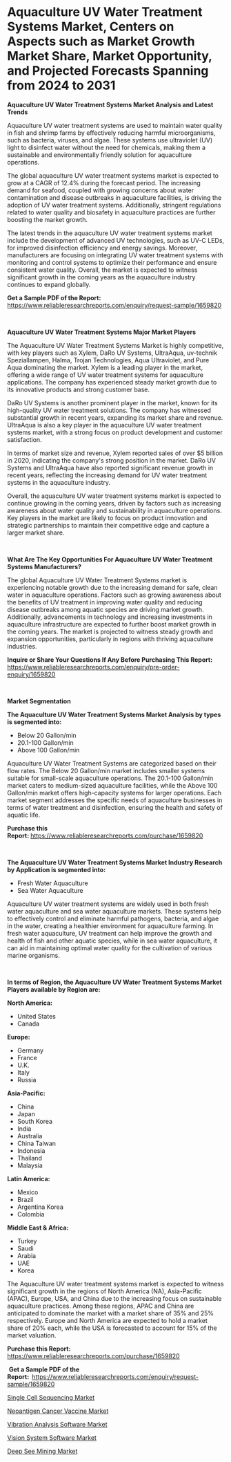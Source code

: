 <p><h1>Aquaculture UV Water Treatment Systems Market, Centers on Aspects such as Market Growth Market Share, Market Opportunity, and Projected Forecasts Spanning from 2024 to 2031</h1></p><p><strong>Aquaculture UV Water Treatment Systems Market Analysis and Latest Trends</strong></p>
<p><p>Aquaculture UV water treatment systems are used to maintain water quality in fish and shrimp farms by effectively reducing harmful microorganisms, such as bacteria, viruses, and algae. These systems use ultraviolet (UV) light to disinfect water without the need for chemicals, making them a sustainable and environmentally friendly solution for aquaculture operations.</p><p>The global aquaculture UV water treatment systems market is expected to grow at a CAGR of 12.4% during the forecast period. The increasing demand for seafood, coupled with growing concerns about water contamination and disease outbreaks in aquaculture facilities, is driving the adoption of UV water treatment systems. Additionally, stringent regulations related to water quality and biosafety in aquaculture practices are further boosting the market growth.</p><p>The latest trends in the aquaculture UV water treatment systems market include the development of advanced UV technologies, such as UV-C LEDs, for improved disinfection efficiency and energy savings. Moreover, manufacturers are focusing on integrating UV water treatment systems with monitoring and control systems to optimize their performance and ensure consistent water quality. Overall, the market is expected to witness significant growth in the coming years as the aquaculture industry continues to expand globally.</p></p>
<p><strong>Get a Sample PDF of the Report:&nbsp;</strong> <a href="https://www.reliableresearchreports.com/enquiry/request-sample/1659820">https://www.reliableresearchreports.com/enquiry/request-sample/1659820</a></p>
<p>&nbsp;</p>
<p><strong>Aquaculture UV Water Treatment Systems Major Market Players</strong></p>
<p><p>The Aquaculture UV Water Treatment Systems Market is highly competitive, with key players such as Xylem, DaRo UV Systems, UltraAqua, uv-technik Speziallampen, Halma, Trojan Technologies, Aqua Ultraviolet, and Pure Aqua dominating the market. Xylem is a leading player in the market, offering a wide range of UV water treatment systems for aquaculture applications. The company has experienced steady market growth due to its innovative products and strong customer base.</p><p>DaRo UV Systems is another prominent player in the market, known for its high-quality UV water treatment solutions. The company has witnessed substantial growth in recent years, expanding its market share and revenue. UltraAqua is also a key player in the aquaculture UV water treatment systems market, with a strong focus on product development and customer satisfaction.</p><p>In terms of market size and revenue, Xylem reported sales of over $5 billion in 2020, indicating the company's strong position in the market. DaRo UV Systems and UltraAqua have also reported significant revenue growth in recent years, reflecting the increasing demand for UV water treatment systems in the aquaculture industry.</p><p>Overall, the aquaculture UV water treatment systems market is expected to continue growing in the coming years, driven by factors such as increasing awareness about water quality and sustainability in aquaculture operations. Key players in the market are likely to focus on product innovation and strategic partnerships to maintain their competitive edge and capture a larger market share.</p></p>
<p>&nbsp;</p>
<p><strong>What Are The Key Opportunities For Aquaculture UV Water Treatment Systems Manufacturers?</strong></p>
<p><p>The global Aquaculture UV Water Treatment Systems market is experiencing notable growth due to the increasing demand for safe, clean water in aquaculture operations. Factors such as growing awareness about the benefits of UV treatment in improving water quality and reducing disease outbreaks among aquatic species are driving market growth. Additionally, advancements in technology and increasing investments in aquaculture infrastructure are expected to further boost market growth in the coming years. The market is projected to witness steady growth and expansion opportunities, particularly in regions with thriving aquaculture industries.</p></p>
<p><strong>Inquire or Share Your Questions If Any Before Purchasing This Report:</strong> <a href="https://www.reliableresearchreports.com/enquiry/pre-order-enquiry/1659820">https://www.reliableresearchreports.com/enquiry/pre-order-enquiry/1659820</a></p>
<p>&nbsp;</p>
<p><strong>Market Segmentation</strong></p>
<p><strong>The Aquaculture UV Water Treatment Systems Market Analysis by types is segmented into:</strong></p>
<p><ul><li>Below 20 Gallon/min</li><li>20.1-100 Gallon/min</li><li>Above 100 Gallon/min</li></ul></p>
<p><p>Aquaculture UV Water Treatment Systems are categorized based on their flow rates. The Below 20 Gallon/min market includes smaller systems suitable for small-scale aquaculture operations. The 20.1-100 Gallon/min market caters to medium-sized aquaculture facilities, while the Above 100 Gallon/min market offers high-capacity systems for larger operations. Each market segment addresses the specific needs of aquaculture businesses in terms of water treatment and disinfection, ensuring the health and safety of aquatic life.</p></p>
<p><strong>Purchase this Report:&nbsp;</strong><a href="https://www.reliableresearchreports.com/purchase/1659820">https://www.reliableresearchreports.com/purchase/1659820</a></p>
<p>&nbsp;</p>
<p><strong>The Aquaculture UV Water Treatment Systems Market Industry Research by Application is segmented into:</strong></p>
<p><ul><li>Fresh Water Aquaculture</li><li>Sea Water Aquaculture</li></ul></p>
<p><p>Aquaculture UV water treatment systems are widely used in both fresh water aquaculture and sea water aquaculture markets. These systems help to effectively control and eliminate harmful pathogens, bacteria, and algae in the water, creating a healthier environment for aquaculture farming. In fresh water aquaculture, UV treatment can help improve the growth and health of fish and other aquatic species, while in sea water aquaculture, it can aid in maintaining optimal water quality for the cultivation of various marine organisms.</p></p>
<p>&nbsp;</p>
<p><strong>In terms of Region, the Aquaculture UV Water Treatment Systems Market Players available by Region are:</strong></p>
<p>
    <p> <strong> North America: </strong>
        <ul>
            <li>United States</li>
            <li>Canada</li>
        </ul>
        </p> 
    <p> <strong> Europe: </strong>
        <ul>
            <li>Germany</li>
            <li>France</li>
            <li>U.K.</li>
            <li>Italy</li>
            <li>Russia</li>
        </ul>
        </p> 
    <p> <strong> Asia-Pacific: </strong>
        <ul>
            <li>China</li>
            <li>Japan</li>
            <li>South Korea</li>
            <li>India</li>
            <li>Australia</li>
            <li>China Taiwan</li>
            <li>Indonesia</li>
            <li>Thailand</li>
            <li>Malaysia</li>
        </ul>
        </p> 
    <p> <strong> Latin America: </strong>
        <ul>
            <li>Mexico</li>
            <li>Brazil</li>
            <li>Argentina Korea</li>
            <li>Colombia</li>
        </ul>
        </p> 
    <p> <strong> Middle East & Africa: </strong>
        <ul>
            <li>Turkey</li>
            <li>Saudi</li>
            <li>Arabia</li>
            <li>UAE</li>
            <li>Korea</li>
        </ul>
    </p>
    </p>
<p><p>The Aquaculture UV water treatment systems market is expected to witness significant growth in the regions of North America (NA), Asia-Pacific (APAC), Europe, USA, and China due to the increasing focus on sustainable aquaculture practices. Among these regions, APAC and China are anticipated to dominate the market with a market share of 35% and 25% respectively. Europe and North America are expected to hold a market share of 20% each, while the USA is forecasted to account for 15% of the market valuation.</p></p>
<p><strong>Purchase this Report: </strong><a href="https://www.reliableresearchreports.com/purchase/1659820">https://www.reliableresearchreports.com/purchase/1659820</a></p>
<p>&nbsp;<strong>Get a Sample PDF of the Report:&nbsp;&nbsp;</strong><a href="https://www.reliableresearchreports.com/enquiry/request-sample/1659820">https://www.reliableresearchreports.com/enquiry/request-sample/1659820</a></p>
<p><strong></strong></p>
<p><p><a href="https://medium.com/@darienhoppe3434/single-cell-sequencing-market-size-and-market-trends-complete-industry-overview-2024-to-2031-e2c2c71c40a3">Single Cell Sequencing Market</a></p><p><a href="https://medium.com/@darienhoppe3434/neoantigen-cancer-vaccine-market-trends-and-market-analysis-forecasted-for-period-2024-2031-16383a1e35b2">Neoantigen Cancer Vaccine Market</a></p><p><a href="https://medium.com/@darienhoppe3434/vibration-analysis-software-market-furnishes-information-on-market-share-market-trends-and-market-72faf7e2b1b6">Vibration Analysis Software Market</a></p><p><a href="https://medium.com/p/9b41aeadadf4/edit">Vision System Software Market</a></p><p><a href="https://medium.com/@darienhoppe3434/deep-see-mining-market-insight-market-trends-growth-forecasted-from-2024-to-2031-f04286c60270">Deep See Mining Market</a></p></p>